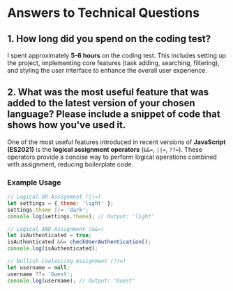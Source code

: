 # Answers to Technical Questions

## 1. How long did you spend on the coding test?

I spent approximately **5-6 hours** on the coding test. This includes setting up the project, implementing core features (task adding, searching, filtering), and styling the user interface to enhance the overall user experience.

## 2. What was the most useful feature that was added to the latest version of your chosen language? Please include a snippet of code that shows how you've used it.

One of the most useful features introduced in recent versions of **JavaScript (ES2021)** is the **logical assignment operators** (`&&=`, `||=`, `??=`). These operators provide a concise way to perform logical operations combined with assignment, reducing boilerplate code.

### Example Usage

```javascript
// Logical OR Assignment (||=)
let settings = { theme: 'light' };
settings.theme ||= 'dark';
console.log(settings.theme); // Output: 'light'

// Logical AND Assignment (&&=)
let isAuthenticated = true;
isAuthenticated &&= checkUserAuthentication();
console.log(isAuthenticated);

// Nullish Coalescing Assignment (??=)
let username = null;
username ??= 'Guest';
console.log(username); // Output: 'Guest'
 
